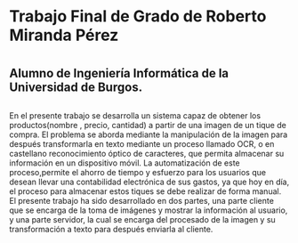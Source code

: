 # Trabajo Final de Grado de Roberto Miranda Pérez
 #
## Alumno de Ingeniería Informática de la Universidad de Burgos.
 ##
En el presente trabajo se desarrolla un sistema capaz de obtener los productos(nombre , precio, cantidad) a partir de una imagen de un tique de compra. El problema se aborda mediante la manipulación de la imagen para después transformarla en texto mediante un proceso llamado OCR, o en castellano reconocimiento óptico de caracteres, que permita almacenar su información en un dispositivo móvil. La automatización de este proceso,permite el ahorro de tiempo y esfuerzo para los usuarios que desean llevar una contabilidad electrónica de sus gastos, ya que hoy en día, el proceso para almacenar estos tiques se debe realizar de forma manual.
El presente trabajo ha sido desarrollado en dos partes, una parte cliente que se encarga de la toma de imágenes y mostrar la información al usuario, y una parte servidor, la cual se encarga del procesado de la imagen y su transformación a texto para después enviarla al cliente.
